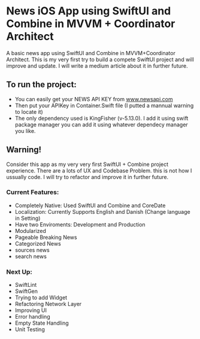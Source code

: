 # News iOS App using SwiftUI and Combine in MVVM + Coordinator Architect
A basic news app using SwiftUI and Combine in MVVM+Coordinator Architect. This is my very first try to build a compete SwiftUI project and will improve and update.
I will write a medium article about it in further future.

## To run the project:
- You can easily get your NEWS API KEY from www.newsapi.com
- Then put your APIKey in Container.Swift file (I putted a mannual warning to locate it)
- The only dependency used is KingFisher (v-5.13.0). I add it using swift package manager you can add it using whatever dependecy manager you like.

## Warning!
Consider this app as my very very first SwiftUI + Combine project experience. There are a lots of UX and Codebase Problem. this is not how I ussually code. I will try to refactor and improve it in further future.

### Current Features:
- Completely Native: Used SwiftUI and Combine and CoreDate
- Localization: Currently Supports English and Danish (Change language in Setting)
- Have two Enviroments: Development and Production
- Modularized
- Pageable Breaking News
- Categorized News
- sources news
- search news

### Next Up:
- SwiftLint
- SwiftGen
- Trying to add Widget
- Refactoring Network Layer
- Improving UI
- Error handling
- Empty State Handling
- Unit Testing
